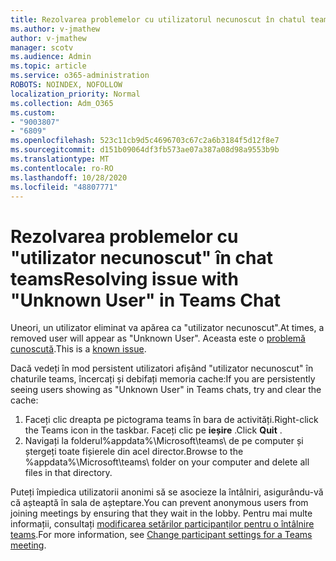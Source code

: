 ```yaml
---
title: Rezolvarea problemelor cu utilizatorul necunoscut în chatul teams
ms.author: v-jmathew
author: v-jmathew
manager: scotv
ms.audience: Admin
ms.topic: article
ms.service: o365-administration
ROBOTS: NOINDEX, NOFOLLOW
localization_priority: Normal
ms.collection: Adm_O365
ms.custom:
- "9003807"
- "6809"
ms.openlocfilehash: 523c11cb9d5c4696703c67c2a6b3184f5d12f8e7
ms.sourcegitcommit: d151b09064df3fb573ae07a387a08d98a9553b9b
ms.translationtype: MT
ms.contentlocale: ro-RO
ms.lasthandoff: 10/28/2020
ms.locfileid: "48807771"
---
```

# <a name="resolving-issue-with-unknown-user-in-teams-chat"></a><span data-ttu-id="f3184-102">Rezolvarea problemelor cu "utilizator necunoscut" în chat teams</span><span class="sxs-lookup"><span data-stu-id="f3184-102">Resolving issue with "Unknown User" in Teams Chat</span></span>

<span data-ttu-id="f3184-103">Uneori, un utilizator eliminat va apărea ca "utilizator necunoscut".</span><span class="sxs-lookup"><span data-stu-id="f3184-103">At times, a removed user will appear as "Unknown User".</span></span> <span data-ttu-id="f3184-104">Aceasta este o [problemă cunoscută](https://docs.microsoft.com/microsoftteams/troubleshoot/known-issues/removed-user-appears-as-unknown).</span><span class="sxs-lookup"><span data-stu-id="f3184-104">This is a [known issue](https://docs.microsoft.com/microsoftteams/troubleshoot/known-issues/removed-user-appears-as-unknown).</span></span>

<span data-ttu-id="f3184-105">Dacă vedeți în mod persistent utilizatori afișând "utilizator necunoscut" în chaturile teams, încercați și debifați memoria cache:</span><span class="sxs-lookup"><span data-stu-id="f3184-105">If you are persistently seeing users showing as "Unknown User" in Teams chats, try and clear the cache:</span></span>

1.  <span data-ttu-id="f3184-106">Faceți clic dreapta pe pictograma teams în bara de activități.</span><span class="sxs-lookup"><span data-stu-id="f3184-106">Right-click the Teams icon in the taskbar.</span></span> <span data-ttu-id="f3184-107">Faceți clic pe  **ieșire** .</span><span class="sxs-lookup"><span data-stu-id="f3184-107">Click  **Quit** .</span></span>
2.  <span data-ttu-id="f3184-108">Navigați la folderul%appdata%\Microsoft\teams\ de pe computer și ștergeți toate fișierele din acel director.</span><span class="sxs-lookup"><span data-stu-id="f3184-108">Browse to the %appdata%\Microsoft\teams\ folder on your computer and delete all files in that directory.</span></span>

<span data-ttu-id="f3184-109">Puteți împiedica utilizatorii anonimi să se asocieze la întâlniri, asigurându-vă că așteaptă în sala de așteptare.</span><span class="sxs-lookup"><span data-stu-id="f3184-109">You can prevent anonymous users from joining meetings by ensuring that they wait in the lobby.</span></span> <span data-ttu-id="f3184-110">Pentru mai multe informații, consultați [modificarea setărilor participanților pentru o întâlnire teams](https://support.microsoft.com/office/change-participant-settings-for-a-teams-meeting-53261366-dbd5-45f9-aae9-a70e6354f88e).</span><span class="sxs-lookup"><span data-stu-id="f3184-110">For more information, see [Change participant settings for a Teams meeting](https://support.microsoft.com/office/change-participant-settings-for-a-teams-meeting-53261366-dbd5-45f9-aae9-a70e6354f88e).</span></span>
